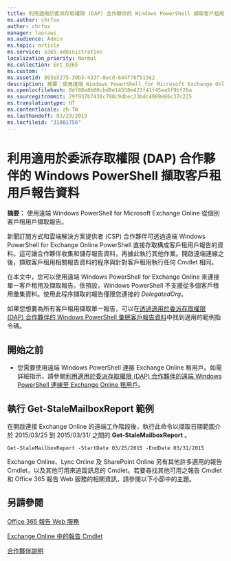 ```yaml
---
title: 利用適用於委派存取權限 (DAP) 合作夥伴的 Windows PowerShell 擷取客戶租用戶報告資料
ms.author: chrfox
author: chrfox
manager: laurawi
ms.audience: Admin
ms.topic: article
ms.service: o365-administration
localization_priority: Normal
ms.collection: Ent_O365
ms.custom: ''
ms.assetid: 893e5275-30b3-433f-8ecd-644f78f513e2
description: 摘要：使用遠端 Windows PowerShell for Microsoft Exchange Online 從個別客戶租用戶擷取報告。
ms.openlocfilehash: 8df88e8b00cbd8e14558e423f41f45ea5f9bf26a
ms.sourcegitcommit: 29f937b7430c708c9dbec23bdc4089e86c37c225
ms.translationtype: HT
ms.contentlocale: zh-TW
ms.lasthandoff: 03/29/2019
ms.locfileid: "31001756"
---
```

# <a name="retrieve-customer-tenant-reporting-data-with-windows-powershell-for-delegated-access-permissions-dap-partners"></a>利用適用於委派存取權限 (DAP) 合作夥伴的 Windows PowerShell 擷取客戶租用戶報告資料

 **摘要：** 使用遠端 Windows PowerShell for Microsoft Exchange Online 從個別客戶租用戶擷取報告。
  
新聞訂閱方式和雲端解決方案提供者 (CSP) 合作夥伴可透過遠端 Windows PowerShell for Exchange Online PowerShell 直接存取構成客戶租用戶報告的資料。這可讓合作夥伴收集和儲存報告資料，再據此執行其他作業。開啟遠端連線之後，擷取客戶租用相關報告資料的程序與針對客戶租用執行任何 Cmdlet 相同。
  
在本文中，您可以使用遠端 Windows PowerShell for Exchange Online 來連接單一客戶租用及擷取報告。依預設，Windows PowerShell 不支援從多個客戶租用彙集資料。使用此程序擷取的報告僅限您連接的  _DelegatedOrg_。
  
如果您想要為所有客戶租用擷取單一報告，可以在[透過適用於委派存取權限 (DAP) 合作夥伴的 Windows PowerShell 彙總客戶報告資料](aggregate-customer-reporting-data-via-windows-powershell-for-delegated-access-pe.md)中找到適用的範例指令碼。
  
## <a name="before-you-begin"></a>開始之前

- 您需要使用遠端 Windows PowerShell 連接 Exchange Online 租用戶。如需詳細指示，請參閱[利用適用於委派存取權限 (DAP) 合作夥伴的遠端 Windows PowerShell 連線至 Exchange Online 租用戶](connect-to-exchange-online-tenants-with-remote-windows-powershell-for-delegated.md)。
    
## <a name="run-the-get-stalemailboxreport-sample"></a>執行 Get-StaleMailboxReport 範例

在開啟連接 Exchange Online 的遠端工作階段後，執行此命令以擷取日期範圍介於 2015/03/25 到 2015/03/31/ 之間的 **Get-StaleMailboxReport** 。
  
```
Get-StaleMailboxReport -StartDate 03/25/2015 -EndDate 03/31/2015
```

Exchange Online、Lync Online 及 SharePoint Online 另有其他許多適用的報告 Cmdlet，以及其他可用來追蹤訊息的 Cmdlet。若要尋找其他可用之報告 Cmdlet 和 Office 365 報告 Web 服務的相關資訊，請參閱以下小節中的主題。
  
## <a name="see-also"></a>另請參閱

#### 

[Office 365 報告 Web 服務](https://go.microsoft.com/fwlink/p/?LinkId=532777)
  
[Exchange Online 中的報告 Cmdlet](https://go.microsoft.com/fwlink/p/?LinkId=526430)
  
[合作夥伴說明](https://go.microsoft.com/fwlink/p/?LinkID=533477)


